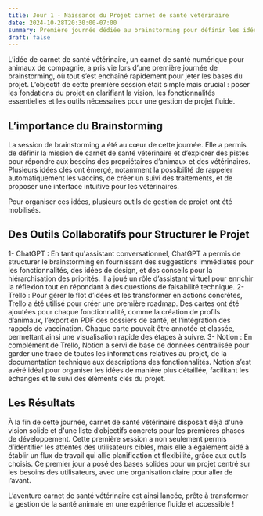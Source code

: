 ```yaml
---
title: Jour 1 - Naissance du Projet carnet de santé vétérinaire
date: 2024-10-28T20:30:00-07:00
summary: Première journée dédiée au brainstorming pour définir les idées et les fonctionnalités de l'application. ChatGPT, Trello et Notion ont aidé à organiser et prioriser les idées principales.
draft: false
---
```


L’idée de carnet de santé vétérinaire, un carnet de santé numérique pour animaux de compagnie, a pris vie lors d’une première journée de brainstorming, où tout s’est enchaîné rapidement pour jeter les bases du projet. L’objectif de cette première session était simple mais crucial : poser les fondations du projet en clarifiant la vision, les fonctionnalités essentielles et les outils nécessaires pour une gestion de projet fluide.

## L’importance du Brainstorming
La session de brainstorming a été au cœur de cette journée. Elle a permis de définir la mission de carnet de santé vétérinaire et d’explorer des pistes pour répondre aux besoins des propriétaires d’animaux et des vétérinaires. Plusieurs idées clés ont émergé, notamment la possibilité de rappeler automatiquement les vaccins, de créer un suivi des traitements, et de proposer une interface intuitive pour les vétérinaires.

Pour organiser ces idées, plusieurs outils de gestion de projet ont été mobilisés.

## Des Outils Collaboratifs pour Structurer le Projet
1- ChatGPT : En tant qu'assistant conversationnel, ChatGPT a permis de structurer le brainstorming en fournissant des suggestions immédiates pour les fonctionnalités, des idées de design, et des conseils pour la hiérarchisation des priorités. Il a joué un rôle d’assistant virtuel pour enrichir la réflexion tout en répondant à des questions de faisabilité technique.
2- Trello : Pour gérer le flot d’idées et les transformer en actions concrètes, Trello a été utilisé pour créer une première roadmap. Des cartes ont été ajoutées pour chaque fonctionnalité, comme la création de profils d’animaux, l’export en PDF des dossiers de santé, et l’intégration des rappels de vaccination. Chaque carte pouvait être annotée et classée, permettant ainsi une visualisation rapide des étapes à suivre.
3- Notion : En complément de Trello, Notion a servi de base de données centralisée pour garder une trace de toutes les informations relatives au projet, de la documentation technique aux descriptions des fonctionnalités. Notion s’est avéré idéal pour organiser les idées de manière plus détaillée, facilitant les échanges et le suivi des éléments clés du projet.

## Les Résultats
À la fin de cette journée, carnet de santé vétérinaire disposait déjà d'une vision solide et d'une liste d’objectifs concrets pour les premières phases de développement. Cette première session a non seulement permis d’identifier les attentes des utilisateurs cibles, mais elle a également aidé à établir un flux de travail qui allie planification et flexibilité, grâce aux outils choisis. Ce premier jour a posé des bases solides pour un projet centré sur les besoins des utilisateurs, avec une organisation claire pour aller de l’avant.

L’aventure carnet de santé vétérinaire est ainsi lancée, prête à transformer la gestion de la santé animale en une expérience fluide et accessible !